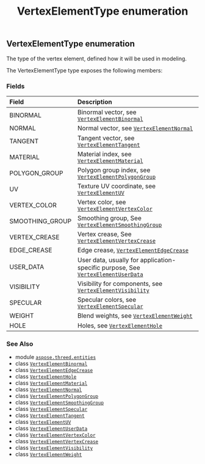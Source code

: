 ﻿---
title: VertexElementType enumeration
second_title: Aspose.3D for Python via .NET API References
description: 
type: docs
weight: 710
url: /python-net/aspose.threed.entities/vertexelementtype/
is_root: false
---

## VertexElementType enumeration

The type of the vertex element, defined how it will be used in modeling.



The VertexElementType type exposes the following members:

### Fields
| Field | Description |
| :- | :- |
| BINORMAL | Binormal vector, see [`VertexElementBinormal`](/3d/python-net/aspose.threed.entities/vertexelementbinormal) |
| NORMAL | Normal vector, see [`VertexElementNormal`](/3d/python-net/aspose.threed.entities/vertexelementnormal) |
| TANGENT | Tangent vector, see [`VertexElementTangent`](/3d/python-net/aspose.threed.entities/vertexelementtangent) |
| MATERIAL | Material index, see [`VertexElementMaterial`](/3d/python-net/aspose.threed.entities/vertexelementmaterial) |
| POLYGON_GROUP | Polygon group index, see [`VertexElementPolygonGroup`](/3d/python-net/aspose.threed.entities/vertexelementpolygongroup) |
| UV | Texture UV coordinate, see [`VertexElementUV`](/3d/python-net/aspose.threed.entities/vertexelementuv) |
| VERTEX_COLOR | Vertex color, see [`VertexElementVertexColor`](/3d/python-net/aspose.threed.entities/vertexelementvertexcolor) |
| SMOOTHING_GROUP | Smoothing group, See [`VertexElementSmoothingGroup`](/3d/python-net/aspose.threed.entities/vertexelementsmoothinggroup) |
| VERTEX_CREASE | Vertex crease, See [`VertexElementVertexCrease`](/3d/python-net/aspose.threed.entities/vertexelementvertexcrease) |
| EDGE_CREASE | Edge crease, [`VertexElementEdgeCrease`](/3d/python-net/aspose.threed.entities/vertexelementedgecrease) |
| USER_DATA | User data, usually for application-specific purpose, See [`VertexElementUserData`](/3d/python-net/aspose.threed.entities/vertexelementuserdata) |
| VISIBILITY | Visibility for components, see [`VertexElementVisibility`](/3d/python-net/aspose.threed.entities/vertexelementvisibility) |
| SPECULAR | Specular colors, see [`VertexElementSpecular`](/3d/python-net/aspose.threed.entities/vertexelementspecular) |
| WEIGHT | Blend weights, see [`VertexElementWeight`](/3d/python-net/aspose.threed.entities/vertexelementweight) |
| HOLE | Holes, see [`VertexElementHole`](/3d/python-net/aspose.threed.entities/vertexelementhole) |



### See Also
* module [`aspose.threed.entities`](..)
* class [`VertexElementBinormal`](/3d/python-net/aspose.threed.entities/vertexelementbinormal)
* class [`VertexElementEdgeCrease`](/3d/python-net/aspose.threed.entities/vertexelementedgecrease)
* class [`VertexElementHole`](/3d/python-net/aspose.threed.entities/vertexelementhole)
* class [`VertexElementMaterial`](/3d/python-net/aspose.threed.entities/vertexelementmaterial)
* class [`VertexElementNormal`](/3d/python-net/aspose.threed.entities/vertexelementnormal)
* class [`VertexElementPolygonGroup`](/3d/python-net/aspose.threed.entities/vertexelementpolygongroup)
* class [`VertexElementSmoothingGroup`](/3d/python-net/aspose.threed.entities/vertexelementsmoothinggroup)
* class [`VertexElementSpecular`](/3d/python-net/aspose.threed.entities/vertexelementspecular)
* class [`VertexElementTangent`](/3d/python-net/aspose.threed.entities/vertexelementtangent)
* class [`VertexElementUV`](/3d/python-net/aspose.threed.entities/vertexelementuv)
* class [`VertexElementUserData`](/3d/python-net/aspose.threed.entities/vertexelementuserdata)
* class [`VertexElementVertexColor`](/3d/python-net/aspose.threed.entities/vertexelementvertexcolor)
* class [`VertexElementVertexCrease`](/3d/python-net/aspose.threed.entities/vertexelementvertexcrease)
* class [`VertexElementVisibility`](/3d/python-net/aspose.threed.entities/vertexelementvisibility)
* class [`VertexElementWeight`](/3d/python-net/aspose.threed.entities/vertexelementweight)
